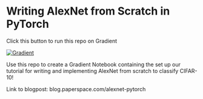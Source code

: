# Writing AlexNet from Scratch in PyTorch

Click this button to run this repo on Gradient

[![Gradient](https://assets.paperspace.io/img/gradient-badge.svg)](https://console.paperspace.com/ml-showcase/notebook/rudo5l3v4oft6h8)

Use this repo to create a Gradient Notebook containing the set up our tutorial for writing and implementing AlexNet from scratch to classify CIFAR-10!

Link to blogpost: blog.paperspace.com/alexnet-pytorch
